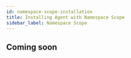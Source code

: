 ```yaml
---
id: namespace-scope-installation
title: Installing Agent with Namespace Scope
sidebar_label: Namespace Scope
---
```


## Coming soon
